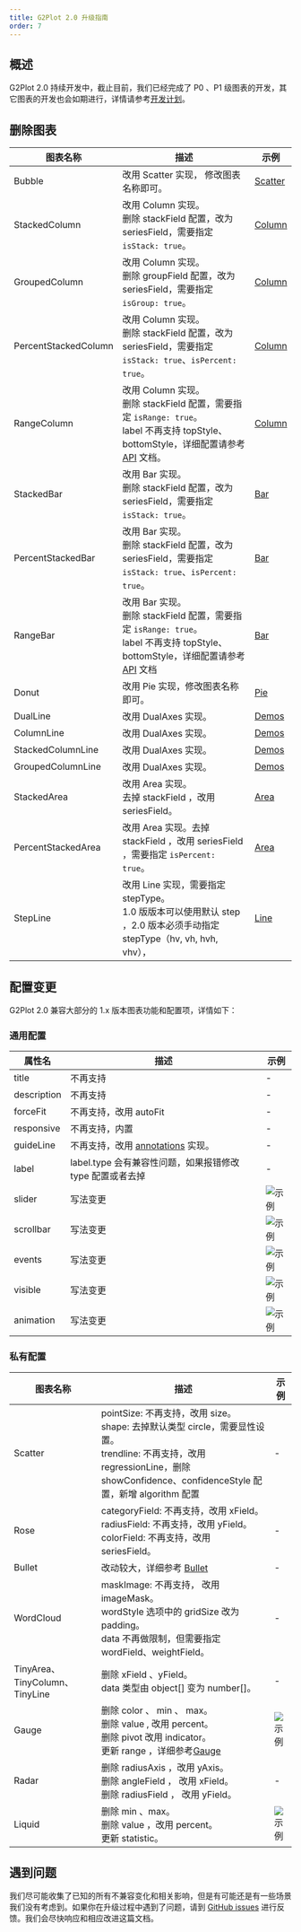 ```yaml
---
title: G2Plot 2.0 升级指南
order: 7
---
```


## 概述

G2Plot 2.0 持续开发中，截止目前，我们已经完成了 P0 、P1 级图表的开发，其它图表的开发也会如期进行，详情请参考[开发计划](https://www.yuque.com/antv/g2plot/ffgrfy#U9F3)。

## 删除图表

| 图表名称             | 描述                                                                                                                                                                                                        | 示例                                                  |
| -------------------- | ----------------------------------------------------------------------------------------------------------------------------------------------------------------------------------------------------------- | ----------------------------------------------------- |
| Bubble               | 改用 Scatter 实现， 修改图表名称即可。                                                                                                                                                                      | [Scatter](/zh/examples/scatter/bubble#quadrant)               |
| StackedColumn        | 改用 Column 实现。<br/> 删除 stackField 配置，改为 seriesField，需要指定 `isStack: true`。                                                                                                                 | [Column](/zh/examples/column/stacked#basic)               |
| GroupedColumn        | 改用 Column 实现。<br/>删除 groupField 配置，改为 seriesField，需要指定 `isGroup: true`。                                                                                                                  | [Column](/zh/examples/column/grouped#basic)               |
| PercentStackedColumn | 改用 Column 实现。<br/> 删除 stackField 配置，改为 seriesField，需要指定 `isStack: true`、`isPercent: true`。                                                                                                | [Column](/zh/examples/column/percent#basic)               |
| RangeColumn          | 改用 Column 实现。 <br/> 删除 stackField 配置，需要指定 `isRange: true`。 <br/> label 不再支持 topStyle、bottomStyle，详细配置请参考 [API](/zh/examples/column/range/API#label) 文档。 | [Column](/zh/examples/column/range#basic)                 |
| StackedBar           | 改用 Bar 实现。<br/>删除 stackField 配置，改为 seriesField，需要指定 `isStack: true`。                                                                                                                     | [Bar](/zh/examples/bar/stacked#basic)                     |
| PercentStackedBar    | 改用 Bar 实现。<br/> 删除 stackField 配置，改为 seriesField，需要指定 `isStack: true`、`isPercent: true`。                                                                                                   | [Bar](/zh/examples/bar/percent#basic)                     |
| RangeBar             | 改用 Bar 实现。 <br/>删除 stackField 配置，需要指定 `isRange: true`。 <br/> label 不再支持 topStyle、bottomStyle，详细配置请参考 [API](/zh/examples/bar/range/API#label) 文档          | [Bar](/zh/examples/bar/range#basic)                     |
| Donut                | 改用 Pie 实现，修改图表名称即可。                                                                                                                                                                          | [Pie](/zh/examples/pie/donut#basic)                       |
| DualLine             | 改用 DualAxes 实现。                                                                                                                                                                                        | [Demos](/zh/examples/dual-axes/dual-line#dual-line)           |
| ColumnLine           | 改用 DualAxes 实现。                                                                                                                                                                                        | [Demos](/zh/examples/dual-axes/column-line#column-line)         |
| StackedColumnLine    | 改用 DualAxes 实现。                                                                                                                                                                                        | [Demos](/zh/examples/dual-axes/stacked-column-line#stacked-column-line) |
| GroupedColumnLine    | 改用 DualAxes 实现。                                                                                                                                                                                       | [Demos](/zh/examples/dual-axes/grouped-column-line#grouped-column-line) |
| StackedArea          | 改用 Area 实现。 <br/>去掉 stackField ，改用 seriesField。        | [Area](/zh/examples/area/stacked#basic)                   |
| PercentStackedArea   | 改用 Area 实现。去掉 stackField ，改用 seriesField ，需要指定 `isPercent: true`。   | [Area](/zh/examples/area/percent#basic)                                                      |
| StepLine             | 改用 Line 实现，需要指定 stepType。<br/>1.0 版版本可以使用默认 step ，2.0 版本必须手动指定 stepType（hv, vh, hvh, vhv），                                                                                   | [Line](/zh/examples/line/step#line)                      |

## 配置变更

G2Plot 2.0 兼容大部分的 1.x 版本图表功能和配置项，详情如下：

### 通用配置

| 属性名      | 描述                                                                    | 示例                                                                                                           |
| ----------- | ----------------------------------------------------------------------- | -------------------------------------------------------------------------------------------------------------- |
| title       | 不再支持                                                                | -                                                                                                              |
| description | 不再支持                                                                | -                                                                                                              |
| forceFit    | 不再支持，改用 autoFit                                                  | -                                                                                                              |
| responsive  | 不再支持，内置                                                          | -                                                                                                              |
| guideLine   | 不再支持，改用 [annotations](/zh/examples/general/annotation) 实现。 | -                                                                                                              |
| label       | label.type 会有兼容性问题，如果报错修改 type 配置或者去掉               | -                                                                                                              |
| slider      | 写法变更                                                                | <img src="https://gw.alipayobjects.com/mdn/rms_d314dd/afts/img/A*IZmLQaZ8ANMAAAAAAAAAAAAAARQnAQ" alt="示例" /> |
| scrollbar   | 写法变更                                                                | <img src="https://gw.alipayobjects.com/mdn/rms_d314dd/afts/img/A*Zq3NSpae7NEAAAAAAAAAAAAAARQnAQ" alt="示例" /> |
| events      | 写法变更                                                                | <img src="https://gw.alipayobjects.com/mdn/rms_d314dd/afts/img/A*NW8VTp2JPm0AAAAAAAAAAAAAARQnAQ" alt="示例" /> |
| visible     | 写法变更                                                                | <img src="https://gw.alipayobjects.com/mdn/rms_d314dd/afts/img/A*WRVJR6jRJ5AAAAAAAAAAAAAAARQnAQ" alt="示例" /> |
| animation   | 写法变更                                                                | <img src="https://gw.alipayobjects.com/mdn/rms_d314dd/afts/img/A*CE30TZLMIL4AAAAAAAAAAAAAARQnAQ" alt="示例" /> |

### 私有配置

| 图表名称                        | 描述                                                                                                                                                                   | 示例                                                                                                           |
| ------------------------------- | ---------------------------------------------------------------------------------------------------------------------------------------------------------------------- | -------------------------------------------------------------------------------------------------------------- |
| Scatter                         | pointSize: 不再支持，改用 size。<br /> shape: 去掉默认类型 circle，需要显性设置。<br /> trendline: 不再支持，改用 regressionLine，删除 showConfidence、confidenceStyle 配置，新增 algorithm 配置 | -                                                                                                              |
| Rose                            | categoryField: 不再支持，改用 xField。<br /> radiusField: 不再支持，改用 yField。<br /> colorField: 不再支持，改用 seriesField。                                    | -                                                                                                              |
| Bullet                          | 改动较大，详细参考 [Bullet](/zh/examples/progress-plots/bullet#basic)                                      | -                                                                                                              |
| WordCloud                       | maskImage: 不再支持， 改用 imageMask。<br /> wordStyle 选项中的 gridSize 改为 padding。 <br /> data 不再做限制，但需要指定 wordField、weightField。      | -                                                                                                              |
| TinyArea、TinyColumn、 TinyLine | 删除 xField 、yField。<br /> data 类型由 object[] 变为 number[]。                                                                                                      | -                                                                                                              |
| Gauge                           | 删除 color 、 min 、 max。<br />删除 value , 改用 percent。 <br />删除 pivot 改用 indicator。 <br /> 更新 range ，详细参考[Gauge](/zh/examples/progress-plots/gauge#basic) | <img src="https://gw.alipayobjects.com/mdn/rms_d314dd/afts/img/A*icQqR71EdikAAAAAAAAAAAAAARQnAQ" alt="示例" /> |
| Radar                           | 删除 radiusAxis ，改用 yAxis。<br /> 删除 angleField ， 改用 xField。<br /> 删除 radiusField ， 改用 yField。                                                       | -                                                                                                              |
| Liquid                          | 删除 min 、max。<br /> 删除 value ，改用 percent。<br /> 更新 statistic。                                                                                             | <img src="https://gw.alipayobjects.com/mdn/rms_d314dd/afts/img/A*_CeWQbi4jlsAAAAAAAAAAAAAARQnAQ" alt="示例" /> |

## 遇到问题

我们尽可能收集了已知的所有不兼容变化和相关影响，但是有可能还是有一些场景我们没有考虑到。如果你在升级过程中遇到了问题，请到 [GitHub issues](https://github.com/antvis/G2Plot/issues) 进行反馈。我们会尽快响应和相应改进这篇文档。
